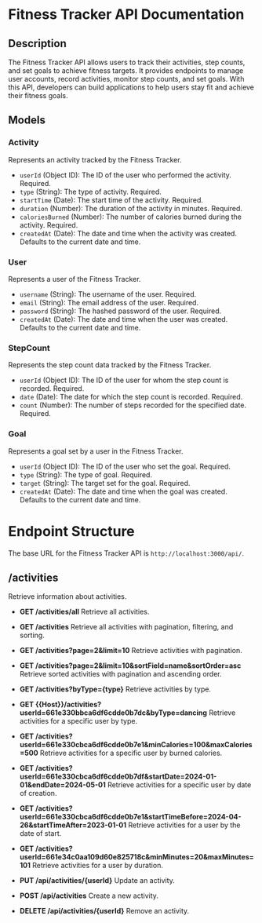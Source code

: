 # Fitness Tracker API Documentation

## Description
The Fitness Tracker API allows users to track their activities, step counts, and set goals to achieve fitness targets. It provides endpoints to manage user accounts, record activities, monitor step counts, and set goals. With this API, developers can build applications to help users stay fit and achieve their fitness goals.

## Models

### Activity
Represents an activity tracked by the Fitness Tracker.

- `userId` (Object ID): The ID of the user who performed the activity. Required.
- `type` (String): The type of activity. Required.
- `startTime` (Date): The start time of the activity. Required.
- `duration` (Number): The duration of the activity in minutes. Required.
- `caloriesBurned` (Number): The number of calories burned during the activity. Required.
- `createdAt` (Date): The date and time when the activity was created. Defaults to the current date and time.

### User
Represents a user of the Fitness Tracker.

- `username` (String): The username of the user. Required.
- `email` (String): The email address of the user. Required.
- `password` (String): The hashed password of the user. Required.
- `createdAt` (Date): The date and time when the user was created. Defaults to the current date and time.

### StepCount
Represents the step count data tracked by the Fitness Tracker.

- `userId` (Object ID): The ID of the user for whom the step count is recorded. Required.
- `date` (Date): The date for which the step count is recorded. Required.
- `count` (Number): The number of steps recorded for the specified date. Required.

### Goal
Represents a goal set by a user in the Fitness Tracker.

- `userId` (Object ID): The ID of the user who set the goal. Required.
- `type` (String): The type of goal. Required.
- `target` (String): The target set for the goal. Required.
- `createdAt` (Date): The date and time when the goal was created. Defaults to the current date and time.

# Endpoint Structure

The base URL for the Fitness Tracker API is `http://localhost:3000/api/`.

## /activities

Retrieve information about activities.

- **GET /activities/all**
  Retrieve all activities.

- **GET /activities**
  Retrieve all activities with pagination, filtering, and sorting.

- **GET /activities?page=2&limit=10**
  Retrieve activities with pagination.

- **GET /activities?page=2&limit=10&sortField=name&sortOrder=asc**
  Retrieve sorted activities with pagination and ascending order.

- **GET /activities?byType={type}**
  Retrieve activities by type.

- **GET {{Host}}/activities?userId=661e330bbca6df6cdde0b7dc&byType=dancing**
  Retrieve activities for a specific user by type.

- **GET /activities?userId=661e330cbca6df6cdde0b7e1&minCalories=100&maxCalories=500**
  Retrieve activities for a specific user by burned calories.

- **GET /activities?userId=661e330cbca6df6cdde0b7df&startDate=2024-01-01&endDate=2024-05-01**
  Retrieve activities for a specific user by date of creation.

- **GET /activities?userId=661e330cbca6df6cdde0b7e1&startTimeBefore=2024-04-26&startTimeAfter=2023-01-01**
  Retrieve activities for a user by the date of start.

- **GET /activities?userId=661e34c0aa109d60e825718c&minMinutes=20&maxMinutes=101**
  Retrieve activities for a user by duration.

- **PUT /api/activities/{userId}**
  Update an activity.

- **POST /api/activities**
  Create a new activity.

- **DELETE /api/activities/{userId}**
  Remove an activity.
